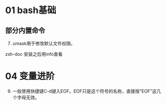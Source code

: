 # 01 bash基础
## 部分内置命令
7. umask用于修改默认文件权限。

zsh-doc 
安装之后用info查看

# 04 变量进阶
9. 一般使用快捷键C-d键入EOF。EOF只是这个符号的名称，直接按“EOF”这几个字母无效。
